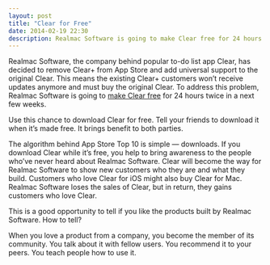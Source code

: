 ```yaml
---
layout: post
title: "Clear for Free"
date: 2014-02-19 22:30
description: Realmac Software is going to make Clear free for 24 hours twice so Clear+ can move to the correct version for free.
---
```


Realmac Software, the company behind popular to-do list app Clear, has decided to remove Clear+ from App Store and add universal support to the original Clear. This means the existing Clear+ customers won’t receive updates anymore and must buy the original Clear. To address this problem, Realmac Software is going to [make Clear free](http://realmacsoftware.com/clear/letter "Realmac Software - Making Things Right") for 24 hours twice in a next few weeks.

Use this chance to download Clear for free. Tell your friends to download it when it’s made free. It brings benefit to both parties.

The algorithm behind App Store Top 10 is simple — downloads.  If you download Clear while it’s free, you help to bring awareness to the people who’ve never heard about Realmac Software. Clear will become the way for Realmac Software to show new customers who they are and what they build. Customers who love Clear for iOS might also buy Clear for Mac. Realmac Software loses the sales of Clear, but in return, they gains customers who love Clear.

This is a good opportunity to tell if you like the products built by Realmac Software. How to tell?

When you love a product from a company, you become the member of its community. You talk about it with fellow users. You recommend it to your peers. You teach people how to use it.